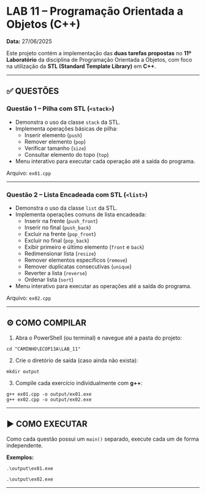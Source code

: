 
# LAB 11 – Programação Orientada a Objetos (C++)

**Data:** 27/06/2025

Este projeto contém a implementação das **duas tarefas propostas** no **11º Laboratório** da disciplina de Programação Orientada a Objetos, com foco na utilização da **STL (Standard Template Library)** em **C++**.

---

## ✅ QUESTÕES

### **Questão 1 – Pilha com STL (`<stack>`)**

- Demonstra o uso da classe `stack` da STL.
- Implementa operações básicas de pilha:
  - Inserir elemento (`push`)
  - Remover elemento (`pop`)
  - Verificar tamanho (`size`)
  - Consultar elemento do topo (`top`)
- Menu interativo para executar cada operação até a saída do programa.

Arquivo: `ex01.cpp`

---

### **Questão 2 – Lista Encadeada com STL (`<list>`)**

- Demonstra o uso da classe `list` da STL.
- Implementa operações comuns de lista encadeada:
  - Inserir na frente (`push_front`)
  - Inserir no final (`push_back`)
  - Excluir na frente (`pop_front`)
  - Excluir no final (`pop_back`)
  - Exibir primeiro e último elemento (`front` e `back`)
  - Redimensionar lista (`resize`)
  - Remover elementos específicos (`remove`)
  - Remover duplicatas consecutivas (`unique`)
  - Reverter a lista (`reverse`)
  - Ordenar lista (`sort`)
- Menu interativo para executar as operações até a saída do programa.

Arquivo: `ex02.cpp`

---

## ⚙️ COMO COMPILAR

1. Abra o PowerShell (ou terminal) e navegue até a pasta do projeto:

```
cd "CAMINHO\ECOP13A\LAB_11"
```

2. Crie o diretório de saída (caso ainda não exista):

```
mkdir output
```

3. Compile cada exercício individualmente com **g++**:

```
g++ ex01.cpp -o output/ex01.exe
g++ ex02.cpp -o output/ex02.exe
```

---

## ▶️ COMO EXECUTAR

Como cada questão possui um `main()` separado, execute cada um de forma independente.

**Exemplos:**

```
.\output\ex01.exe
```

```
.\output\ex02.exe
```

---

